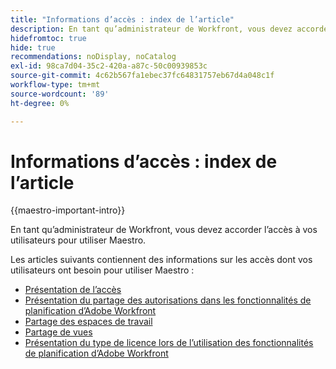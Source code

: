 ```yaml
---
title: "Informations d’accès : index de l’article"
description: En tant qu’administrateur de Workfront, vous devez accorder l’accès à vos utilisateurs pour utiliser Maestro. Les articles suivants contiennent des informations sur les accès dont vos utilisateurs ont besoin pour utiliser Maestro.
hidefromtoc: true
hide: true
recommendations: noDisplay, noCatalog
exl-id: 98ca7d04-35c2-420a-a87c-50c00939853c
source-git-commit: 4c62b567fa1ebec37fc64831757eb67d4a048c1f
workflow-type: tm+mt
source-wordcount: '89'
ht-degree: 0%

---
```


# Informations d’accès : index de l’article

{{maestro-important-intro}}

En tant qu’administrateur de Workfront, vous devez accorder l’accès à vos utilisateurs pour utiliser Maestro.

Les articles suivants contiennent des informations sur les accès dont vos utilisateurs ont besoin pour utiliser Maestro :

* [Présentation de l’accès](../access/access-overview.md)
* [Présentation du partage des autorisations dans les fonctionnalités de planification d’Adobe Workfront](/help/quicksilver/maestro/access/sharing-permissions-overview.md)
* [Partage des espaces de travail](/help/quicksilver/maestro/access/share-workspaces.md)
* [Partage de vues](/help/quicksilver/maestro/access/share-views.md)
* [Présentation du type de licence lors de l’utilisation des fonctionnalités de planification d’Adobe Workfront](/help/quicksilver/maestro/access/license-type-overview.md)



